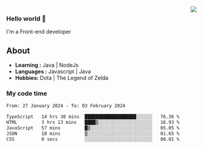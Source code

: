 <img align='right' src="https://github-readme-stats.vercel.app/api?username=jumodada&show_icons=true&theme=vue">

### Hello world 👋

I'm a Front-end developer 
    
## About
-  **Learning :** Java | NodeJs
-  **Languages :** Javascript | Java
-  **Hobbies:** Dota | The Legend of Zelda

### My code time

<!--START_SECTION:waka-->

```txt
From: 27 January 2024 - To: 03 February 2024

TypeScript   14 hrs 30 mins  ███████████████████░░░░░░   76.36 %
HTML         3 hrs 13 mins   ████▒░░░░░░░░░░░░░░░░░░░░   16.93 %
JavaScript   57 mins         █▒░░░░░░░░░░░░░░░░░░░░░░░   05.05 %
JSON         18 mins         ▒░░░░░░░░░░░░░░░░░░░░░░░░   01.65 %
CSS          0 secs          ░░░░░░░░░░░░░░░░░░░░░░░░░   00.01 %
```

<!--END_SECTION:waka-->
